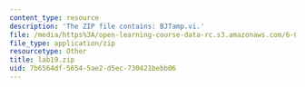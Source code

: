 ```yaml
---
content_type: resource
description: 'The ZIP file contains: BJTamp.vi.'
file: /media/https%3A/open-learning-course-data-rc.s3.amazonaws.com/6-071j-introduction-to-electronics-signals-and-measurement-spring-2006/7b6564df56545ae2d5ec730421bebb06_lab19.zip
file_type: application/zip
resourcetype: Other
title: lab19.zip
uid: 7b6564df-5654-5ae2-d5ec-730421bebb06
---
```


